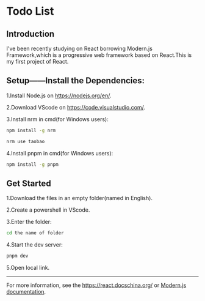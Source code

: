 # Todo List

## Introduction

I've been recently studying on React borrowing Modern.js Framework,which is a progressive web framework based on React.This is my first project of React.

## Setup——Install the Dependencies:

1.Install Node.js on https://nodejs.org/en/.

2.Download VScode on https://code.visualstudio.com/.

3.Install nrm in cmd(for Windows users):

```bash
npm install -g nrm
```

```bash
nrm use taobao
```

4.Install pnpm in cmd(for Windows users):

```bash
npm install -g pnpm
```

## Get Started

1.Download the files in an empty folder(named in English).

2.Create a powershell in VScode.

3.Enter the folder:

```bash
cd the name of folder
```

4.Start the dev server:

```bash
pnpm dev
```

5.Open local link.

---
For more information, see the https://react.docschina.org/ or [Modern.js documentation](https://modernjs.dev/en).

